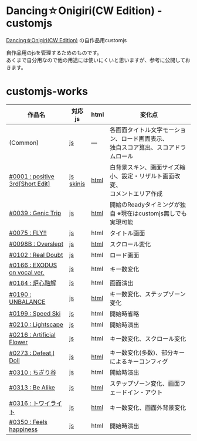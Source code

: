 # Dancing☆Onigiri(CW Edition) - customjs
[Dancing☆Onigiri(CW Edition)](https://github.com/cwtickle/danoniplus) の自作品用customjs

自作品用のjsを管理するためのものです。  
あくまで自分用なので他の用途には使いにくいと思いますが、参考に公開しておきます。  

# customjs-works

|作品名|対応js|html|変化点|
|----|----|----|----|
|(Common)|[js](https://github.com/cwtickle/danoniplus-custom/blob/master/js/danoni_custom.js)|―|各画面タイトル文字モーション、ロード画面表示、<br>独自スコア算出、スコアドラムロール|
|[#0001 : positive 3rd[Short Edit]](https://cw7.sakura.ne.jp/danoni/2020/0001_Positive3rdShort_ev.html)|[js](https://github.com/cwtickle/danoniplus-custom/blob/master/js/danoni_custom-0001.js)<br>[skinjs](https://github.com/cwtickle/danoniplus-custom/blob/master/skin/danoni_skin_light-0001.js)|[html](https://github.com/cwtickle/danoniplus-custom/blob/master/danoni/0001_Positive3rdShort_ev.html)|白背景スキン、画面サイズ縮小、設定・リザルト画面改変、<br>コメントエリア作成|
|[#0039 : Genic Trip](https://cw7.sakura.ne.jp/danoni/2006/0039_GenicTrip.html)|[js](https://github.com/cwtickle/danoniplus-custom/blob/master/js/danoni_custom-0039.js)|[html](https://github.com/cwtickle/danoniplus-custom/blob/master/danoni/0039_GenicTrip.html)|開始のReadyタイミングが独自 ※現在はcustomjs無しでも実現可能|
|[#0075 : FLY!!](https://cw7.sakura.ne.jp/danoni/2007/0075_FLY.html)|[js](https://github.com/cwtickle/danoniplus-custom/blob/master/js/danoni_custom-0075.js)|html|タイトル画面|
|[#0098B : Overslept](https://cw7.sakura.ne.jp/danoni/2018/0098B_Overslept.html)|[js](https://github.com/cwtickle/danoniplus-custom/blob/master/js/danoni_custom-0098B.js)|[html](https://github.com/cwtickle/danoniplus-custom/blob/master/danoni/0098B_Overslept.html)|スクロール変化|
|[#0102 : Real Doubt](https://cw7.sakura.ne.jp/danoni/2008/0102_RealDoubt.html)|[js](https://github.com/cwtickle/danoniplus-custom/blob/master/js/danoni_custom-0102.js)|html|ロード画面|
|[#0166 : EXODUS on vocal ver.](https://cw7.sakura.ne.jp/danoni/2009/0166_ExodusVocal.html)|[js](https://github.com/cwtickle/danoniplus-custom/blob/master/js/danoni_custom-0166.js)|html|キー数変化|
|[#0184 : 炉心融解](https://cw7.sakura.ne.jp/danoni/2010/0184_RosinYukai.html)|[js](https://github.com/cwtickle/danoniplus-custom/blob/master/js/danoni_custom-0184.js)|html|画面演出|
|[#0190 : UNBALANCE](https://cw7.sakura.ne.jp/danoni/2010/0190_UNBALANCE.html)|[js](https://github.com/cwtickle/danoniplus-custom/blob/master/js/danoni_custom-0190.js)|[html](https://github.com/cwtickle/danoniplus-custom/blob/master/danoni/0190_UNBALANCE.html)|キー数変化、ステップゾーン変化|
|[#0199 : Speed Ski](https://cw7.sakura.ne.jp/danoni/2011/0199_SpeedSki.html)|[js](https://github.com/cwtickle/danoniplus-custom/blob/master/js/danoni_custom-0199.js)|html|開始時省略|
|[#0210 : Lightscape](https://cw7.sakura.ne.jp/danoni/2011/0210_Lightscape.html)|[js](https://github.com/cwtickle/danoniplus-custom/blob/master/js/danoni_custom-0210.js)|html|開始時演出|
|[#0216 : Artificial Flower](https://cw7.sakura.ne.jp/danoni/2012/0216_ArtificialFlower.html)|[js](https://github.com/cwtickle/danoniplus-custom/blob/master/js/danoni_custom-0216.js)|html|キー数変化、スクロール変化|
|[#0273 : Defeat,I Doll](https://cw7.sakura.ne.jp/danoni/2016/0273_DefeatIDoll.html)|[js](https://github.com/cwtickle/danoniplus-custom/blob/master/js/danoni_custom-0273.js)|[html](https://github.com/cwtickle/danoniplus-custom/blob/master/danoni/0273_DefeatIDoll.html)|キー数変化(多数)、部分キーによるキーコンフィグ|
|[#0310 : ちぎり谷](https://cw7.sakura.ne.jp/danoni/2018/0310_Chigiridani.html)|[js](https://github.com/cwtickle/danoniplus-custom/blob/master/js/danoni_custom-0310.js)|html|開始時演出|
|[#0313 : Be Alike](https://cw7.sakura.ne.jp/danoni/2018/0313_BeAlike.html)|[js](https://github.com/cwtickle/danoniplus-custom/blob/master/js/danoni_custom-0313.js)|[html](https://github.com/cwtickle/danoniplus-custom/blob/master/danoni/0313_BeAlike.html)|ステップゾーン変化、画面フェードイン・アウト| 
|[#0316 : トワイライト](https://cw7.sakura.ne.jp/danoni/2018/0316_Twilight.html)|[js](https://github.com/cwtickle/danoniplus-custom/blob/master/js/danoni_custom-0316.js)|[html](https://github.com/cwtickle/danoniplus-custom/blob/master/danoni/0316_Twilight.html)|キー数変化、画面外背景変化|
|[#0350 : Feels happiness](https://cw7.sakura.ne.jp/danoni/2022/0350_FeelsHappiness.html)|[js](https://github.com/cwtickle/danoniplus-custom/blob/master/js/danoni_custom-0350.js)|html|開始時演出|
